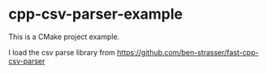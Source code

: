 # cpp-csv-parser-example
This is a CMake project example.

I load the csv parse library from https://github.com/ben-strasser/fast-cpp-csv-parser
